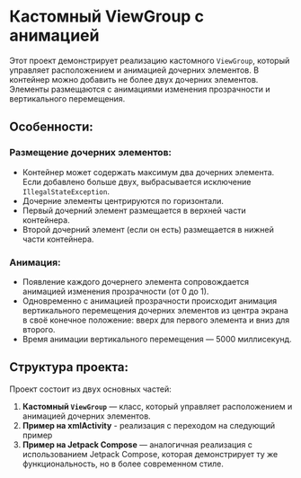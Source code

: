 # Кастомный ViewGroup с анимацией

Этот проект демонстрирует реализацию кастомного `ViewGroup`, который управляет расположением и анимацией дочерних элементов. В контейнер можно добавить не более двух дочерних элементов. Элементы размещаются с анимациями изменения прозрачности и вертикального перемещения.

## Особенности:

### Размещение дочерних элементов:
- Контейнер может содержать максимум два дочерних элемента. Если добавлено больше двух, выбрасывается исключение `IllegalStateException`.
- Дочерние элементы центрируются по горизонтали.
- Первый дочерний элемент размещается в верхней части контейнера.
- Второй дочерний элемент (если он есть) размещается в нижней части контейнера.

### Анимация:
- Появление каждого дочернего элемента сопровождается анимацией изменения прозрачности (от 0 до 1).
- Одновременно с анимацией прозрачности происходит анимация вертикального перемещения дочерних элементов из центра экрана в своё конечное положение: вверх для первого элемента и вниз для второго.
- Время анимации вертикального перемещения — 5000 миллисекунд.

## Структура проекта:

Проект состоит из двух основных частей:
1. **Кастомный `ViewGroup`** — класс, который управляет расположением и анимацией дочерних элементов.
2. **Пример на xmlActivity** - реализация с переходом на следующий пример
2. **Пример на Jetpack Compose** — аналогичная реализация с использованием Jetpack Compose, которая демонстрирует ту же функциональность, но в более современном стиле.
